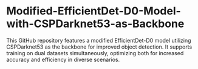 # Modified-EfficientDet-D0-Model-with-CSPDarknet53-as-Backbone
This GitHub repository features a modified EfficientDet-D0 model utilizing CSPDarknet53 as the backbone for improved object detection. It supports training on dual datasets simultaneously, optimizing both for increased accuracy and efficiency in diverse scenarios.
